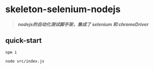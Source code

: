 # skeleton-selenium-nodejs
> ##### nodejs的自动化测试脚手架，集成了 selenium 和 chromeDriver

## quick-start
```$xslt
npm i 

node src/index.js
```
